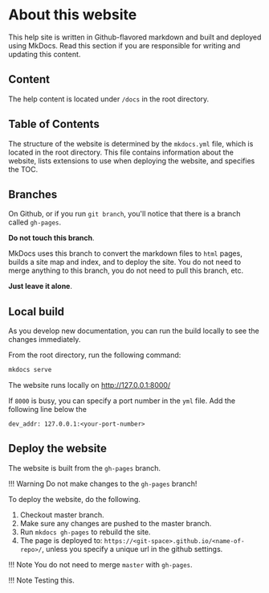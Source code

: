 # About this website

This help site is written in Github-flavored markdown and built and deployed using MkDocs. Read this section if you are
responsible for writing and updating this content.

## Content

The help content is located under `/docs` in the root directory.

## Table of Contents

The structure of the website is determined by the `mkdocs.yml` file, which is located in the root directory. This file
contains information about the website, lists extensions to use when deploying the website, and specifies the TOC.

## Branches

On Github, or if you run `git branch`, you'll notice that there is a branch called `gh-pages`. 

**Do not touch this branch**.

MkDocs uses this branch to convert the markdown files to `html` pages, builds a site map and index, and to deploy the
site. You do not need to merge anything to this branch, you do not need to pull this branch, etc. 

**Just leave it alone**.

## Local build

As you develop new documentation, you can run the build locally to see the changes immediately.

From the root directory, run the following command:

```bash
mkdocs serve
```

The website runs locally on http://127.0.0.1:8000/

If `8000` is busy, you can specify a port number in the `yml` file. Add the following line below the 

`dev_addr: 127.0.0.1:<your-port-number>`

## Deploy the website

The website is built from the `gh-pages` branch.

!!! Warning
    Do not make changes to the `gh-pages` branch!

To deploy the website, do the following.

1. Checkout master branch.
1. Make sure any changes are pushed to the master branch.
1. Run `mkdocs gh-pages` to rebuild the site.
1. The page is deployed to:
    `https://<git-space>.github.io/<name-of-repo>/`,
    unless you specify a unique url in the github settings.

!!! Note
    You do not need to merge `master` with `gh-pages`.

!!! Note
	Testing this.